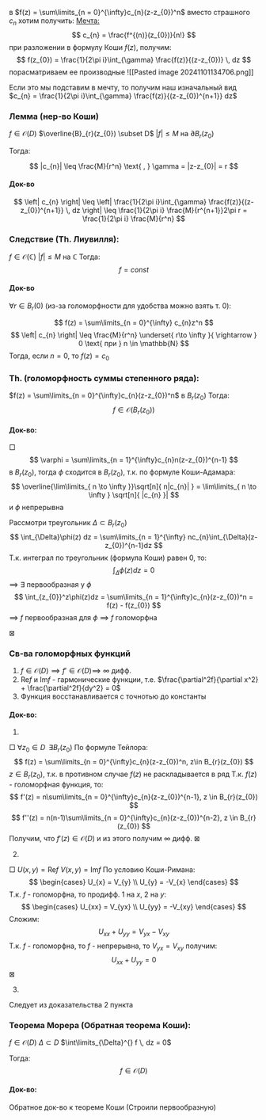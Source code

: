 в $f(z) = \sum\limits_{n = 0}^{\infty}c_{n}(z-z_{0})^n$ вместо страшного $c_{n}$ хотим получить:
<u>Мечта:</u>
$$
c_{n} = \frac{f^{(n)}(z_{0})}{n!}
$$
при разложении в формулу Коши $f(z)$, получим:
$$
f(z_{0}) = \frac{1}{2\pi i}\int_{\gamma} \frac{f(z)}{(z-z_{0})} \, dz 
$$
порасматриваем ее производные
![[Pasted image 20241101134706.png]]

Если это мы подставим в мечту, то получим наш изначальный вид $c_{n} = \frac{1}{2\pi i}\int_{\gamma} \frac{f(z)}{(z-z_{0})^{n+1}} dz$

### Лемма (нер-во Коши)

$f \in \mathcal{O}(D)$
$\overline{B}_{r}(z_{0}) \subset D$
$|f| \leq M$ на $\partial B_{r}(z_{0})$

Тогда:

$$
|c_{n}| \leq \frac{M}{r^n} \text{ , } \gamma = |z-z_{0}| = r
$$
#### Док-во

$$
\left| c_{n} \right| 
\leq
\left| \frac{1}{2\pi i}\int_{\gamma} \frac{f(z)}{(z-z_{0})^{n+1}} \, dz \right|
\leq
\frac{1}{2\pi i} \frac{M}{r^{n+1}}2\pi r = \frac{1}{2\pi i} \frac{M}{r^n}
$$
### Следствие (Th. Лиувилля):
$f \in \mathcal{O}(\mathbb{C})$
$|f| \leq M$ на $\mathbb{C}$
Тогда:
$$
f = const
$$
#### Док-во

$\forall r \in B_{r}(0)$ (из-за голоморфности для удобства можно взять т. 0):

$$
f(z) = \sum\limits_{n = 0}^{\infty} c_{n}z^n
$$
$$
\left| c_{n} \right| \leq \frac{M}{r^n} \underset{ r\to \infty }{ \rightarrow }  0 \text{ при } n \in \mathbb{N}
$$
Тогда, если $n = 0$, то $f(z) = c_{0}$


### Th. (голоморфность суммы степенного ряда):
$f(z) = \sum\limits_{n = 0}^{\infty}c_{n}(z-z_{0})^n$ в $B_{r}(z_{0})$
Тогда:
$$
f \in \mathcal{O}(B_{r}(z_{0}))
$$
#### Док-во:
$\Box$
$$
\varphi = \sum\limits_{n = 1}^{\infty}c_{n}n(z-z_{0})^{n-1}
$$
в $B_{r}(z_{0})$, тогда $\phi$ сходится в $B_{r}(z_{0})$, т.к. по формуле Коши-Адамара:
$$
\overline{\lim\limits_{ n \to \infty }}\sqrt[n]{ n|c_{n}| } = \lim\limits_{ n \to \infty } \sqrt[n]{ |c_{n} }|
$$
и $\phi$ непрерывна

Рассмотри треугольник $\Delta \subset B_{r}(z_{0})$
$$
\int_{\Delta}\phi(z) dz = \sum\limits_{n = 1}^{\infty} nc_{n}\int_{\Delta}(z-z_{0})^{n-1}dz
$$
Т.к. интеграл по треугольник (формула Коши) равен $0$, то:
$$
\int_{\Delta}\phi(z)dz = 0
$$
$\implies$ $\exists$ первообразная у $\phi$
$$
\int_{z_{0}}^z\phi(z)dz = \sum\limits_{n = 1}^{\infty}c_{n}(z-z_{0})^n = f(z) - f(z_{0})
$$
$\implies$ $f$ первообразная для $\phi$ $\implies$ $f$ голоморфна

 $\boxtimes$

### Св-ва голоморфных функций
1) $f \in \mathcal{O}(D) \implies f'\in\mathcal{O}(D) \implies$ $\infty$ дифф.
2) $\mathrm{Re}f$ и $\mathrm{Im}f$ - гармонические функции, т.е. $\frac{\partial^2f}{\partial x^2} + \frac{\partial^2f}{dy^2} = 0$
3) Функция восстанавливается с точнотью до константы
#### Док-во:
1) 
$\Box$ 
$\forall z_{0} \in D \,\,\, \exists B_{r}(z_{0})$ 
По формуле Тейлора:
$$
f(z) = \sum\limits_{n = 0}^{\infty}c_{n}(z-z_{0})^n, z\in B_{r}(z_{0})
$$
$z \in B_{r}(z_{0})$, т.к. в противном случае $f(z)$ не раскладывается в ряд
Т.к. $f(z)$ - голоморфная функция, то:
$$
f'(z) = n\sum\limits_{n = 0}^{\infty}c_{n}(z-z_{0})^{n-1}, z \in B_{r}(z_{0})
$$
$$
f''(z) = n(n-1)\sum\limits_{n = 0}^{\infty}c_{n}(z-z_{0})^{n-2}, z \in B_{r}(z_{0})
$$
Получим, что $f'(z) \in \mathcal{O}(D)$ и из этого получим $\infty$ дифф.
$\boxtimes$

2) 
$\Box$
$U(x,y) = \mathrm{Re}f$
$V(x,y) = \mathrm{Im}f$
По условию Коши-Римана:
$$
\begin{cases}
U_{x} = V_{y} \\
U_{y} = -V_{x}
\end{cases}
$$
Т.к. $f$ - голоморфна, то продифф. 1 на $x$, 2 на $y$:
$$
\begin{cases}
U_{xx} = V_{yx} \\
U_{yy} = -V_{xy}
\end{cases}
$$
Сложим:
$$
U_{xx} + U_{yy} = V_{yx} - V_{xy}
$$
Т.к. $f$ - голоморфна, то $f$ - непрерывна, то $V_{yx} =V_{xy}$ получим:
$$
U_{xx} + U_{yy} = 0
$$
$\boxtimes$

3) 
Следует из доказательства 2 пункта
### Теорема Морера (Обратная теорема Коши):
$f \in \mathcal{O}(D)$
$\Delta \subset D$
$\int\limits_{\Delta}^{} f \, dz = 0$

Тогда:
$$
f \in \mathcal{O}(D)
$$
#### Док-во:
Обратное док-во к теореме Коши (Строили первообразную)
